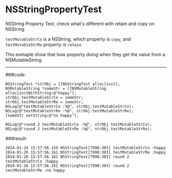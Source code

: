 NSStringPropertyTest
====================

NSString Property Test, check what's different with retain and copy on NSString.

`testMutableStrCo` is a NSString, which property is `copy`, and `testMutableStrRe` property is `retain`.

This exmaple show that how property doing when they get the value from a NSMutableString.

-----------
###code:

	NSStringTest *strObj = [[NSStringTest alloc]init];
	NSMutableString *someStr = [[NSMutableString alloc]initWithString:@"happy"];
	strObj.testMutableStrCo = someStr;
	strObj.testMutableStrRe = someStr;
	NSLog(@"testMutableStrCo :%@", strObj.testMutableStrCo);
	NSLog(@"testMutableStrRe :%@", strObj.testMutableStrRe);
	[someStr setString:@"no happy"];
	
	NSLog(@"round 2 testMutableStrCo :%@", strObj.testMutableStrCo);
	NSLog(@"round 2 testMutableStrRe :%@", strObj.testMutableStrRe);

###result:

	2014-01-26 15:57:56.159 NSStringTest[7998:303] testMutableStrCo :happy
	2014-01-26 15:57:56.161 NSStringTest[7998:303] testMutableStrRe :happy
	2014-01-26 15:57:56.161 NSStringTest[7998:303] round 2 testMutableStrCo :happy
	2014-01-26 15:57:56.161 NSStringTest[7998:303] round 2 testMutableStrRe :no happy

